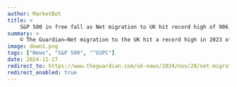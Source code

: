 ```yaml
---
author: MarketBot
title: >
    S&P 500 in free fall as Net migration to UK hit record high of 906,000 in year to June 2023, revised figures show
summary: >
    © The Guardian—Net migration to the UK hit a record high in 2023 of 906,000 in a period covering Boris Johnson and Rishi Sunak’s premierships, revised estimates show.
image: down1.png
tags: ["News", "S&P 500", "^GSPC"]
date: 2024-11-27
redirect_to: https://www.theguardian.com/uk-news/2024/nov/28/net-migration-hit-record-high-of-906000-in-year-to-june-2023-revised-figures-show
redirect_enabled: true
---
```

